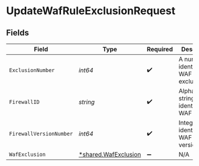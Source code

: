 # UpdateWafRuleExclusionRequest


## Fields

| Field                                                       | Type                                                        | Required                                                    | Description                                                 | Example                                                     |
| ----------------------------------------------------------- | ----------------------------------------------------------- | ----------------------------------------------------------- | ----------------------------------------------------------- | ----------------------------------------------------------- |
| `ExclusionNumber`                                           | *int64*                                                     | :heavy_check_mark:                                          | A numeric ID identifying a WAF exclusion.                   | 1                                                           |
| `FirewallID`                                                | *string*                                                    | :heavy_check_mark:                                          | Alphanumeric string identifying a WAF Firewall.             | fW7g2uUGZzb2W9Euo4Mo0r                                      |
| `FirewallVersionNumber`                                     | *int64*                                                     | :heavy_check_mark:                                          | Integer identifying a WAF firewall version.                 | 1                                                           |
| `WafExclusion`                                              | [*shared.WafExclusion](../../models/shared/wafexclusion.md) | :heavy_minus_sign:                                          | N/A                                                         |                                                             |